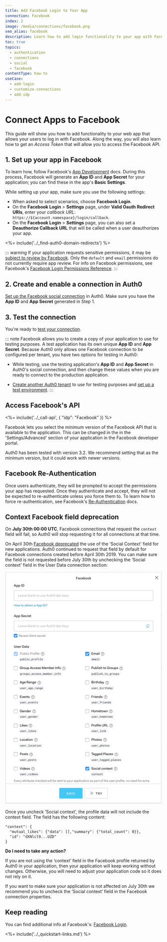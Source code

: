 ```yaml
---
title: Add Facebook Login to Your App
connection: Facebook
index: 2
image: /media/connections/facebook.png
seo_alias: facebook
description: Learn how to add login functionality to your app with Facebook. You will need to generate keys, copy these into your Auth0 settings, and enable the connection.
toc: true
topics:
  - authentication
  - connections
  - social
  - facebook
contentType: how-to
useCase:
  - add-login
  - customize-connections
  - add-idp
---
```

# Connect Apps to Facebook

This guide will show you how to add functionality to your web app that allows your users to log in with Facebook. Along the way, you will also learn how to get an <dfn data-key="access-token">Access Token</dfn> that will allow you to access the Facebook API.

## 1. Set up your app in Facebook

To learn how, follow Facebook's [App Development](https://developers.facebook.com/docs/apps) docs. During this process, Facebook will generate an **App ID** and **App Secret** for your application; you can find these in the app's **Basic Settings**.

While setting up your app, make sure you use the following settings:

* When asked to select scenarios, choose **Facebook Login**.
* On the **Facebook Login** > **Settings** page, under **Valid Oauth Redirect URIs**, enter your <dfn data-key="callback">callback URL</dfn>: `https://${account.namespace}/login/callback`.
* On the **Facebook Login** > **Settings** page, you can also set a **Deauthorize Callback URL** that will be called when a user deauthorizes your app.

<%= include('../_find-auth0-domain-redirects') %>

::: warning
If your application requests sensitive permissions, it may be [subject to review by Facebook](https://developers.facebook.com/docs/apps/review/). Only the `default` and `email` permissions do not currently require app review. For info on Facebook permissions, see Facebook's [Facebook Login Permissions Reference](https://developers.facebook.com/docs/facebook-login/permissions/).
:::

## 2. Create and enable a connection in Auth0

[Set up the Facebook social connection](/dashboard/guides/connections/set-up-connections-social) in Auth0. Make sure you have the **App ID** and **App Secret** generated in Step 1.

## 3. Test the connection

You're ready to [test your connection](/dashboard/guides/connections/test-connections-social).

::: note
Facebook allows you to create a copy of your application to use for testing purposes. A test application has its own unique **App ID** and **App Secret**. Because Auth0 only allows one Facebook connection to be configured per tenant, you have two options for testing in Auth0:

* While testing, use the testing application's **App ID** and **App Secret** in Auth0's social connection, and then change these values when you are ready to connect to the production application.

* [Create another Auth0 tenant](/dashboard/guides/tenants/create-multiple-tenants) to use for testing purposes and [set up a test environment](/dev-lifecycle/setting-up-env#set-the-environment).
:::


## Access Facebook's API

<%= include('../_call-api', {
  "idp": "Facebook"
}) %>

Facebook lets you select the minimum version of the Facebook API that is available to the application. This can be changed in the in the 'Settings/Advanced' section of your application in the Facebook developer portal. 

Auth0 has been tested with version 3.2. We recommend setting that as the minimum version, but it could work with newer versions.

## Facebook Re-Authentication

Once users authenticate, they will be prompted to accept the permissions your app has requested. Once they authenticate and accept, they will not be expected to re-authenticate unless you force them to. To learn how to force re-authentication, see Facebook's [Re-Authentication](https://developers.facebook.com/docs/facebook-login/reauthentication) docs.

## Context Facebook field deprecation

On **July 30th 00:00 UTC**, Facebook connections that request the `context` field will fail, so Auth0 will stop requesting it for all connections at that time.

On April 30th [Facebook deprecated]( https://developers.facebook.com/docs/graph-api/changelog/4-30-2019-endpoint-deprecations) the use of the ‘Social Context’ field for new applications. Auth0 continued to request that field by default for Facebook connections created before April 30th 2019. You can make sure the field is not requested before July 30th by unchecking the ‘Social context’ field in the User Data connection section:
 
![facebook context](/media/articles/migrations/facebook-context.png)
 
Once you uncheck ‘Social context’, the profile data will not include the context field. The field has the following content:
 
```
"context": {
  "mutual_likes": {"data": [],"summary": {"total_count": 0}},
  "id": "dXNlcl9...UZD"
}
```
 
**Do I need to take any action?**
 
If you are not using the ‘context’ field in the Facebook profile returned by Auth0 in your application, then your application will keep working without changes. Otherwise, you will need to adjust your application code so it does not rely on it.
 
If you want to make sure your application is not affected on July 30th we recommend you to uncheck the ‘Social context’ field in the Facebook connection properties.

## Keep reading

You can find additional info at Facebook's: [Facebook Login](https://developers.facebook.com/docs/facebook-login).

<%= include('../_quickstart-links.md') %>

